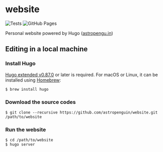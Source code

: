 # website

![Tests](https://github.com/astropenguin/website/workflows/Tests/badge.svg)
![GitHub Pages](https://github.com/astropenguin/website/workflows/GitHub%20Pages/badge.svg)

Personal website powered by Hugo ([astropengu.in](https://astropengu.in))

## Editing in a local machine

### Install Hugo

[Hugo extended v0.87.0](https://github.com/gohugoio/hugo/releases/tag/v0.87.0) or later is required.
For macOS or Linux, it can be installed using [Homebrew](https://brew.sh):

```shell
$ brew install hugo
```

### Download the source codes

```shell
$ git clone --recursive https://github.com/astropenguin/website.git /path/to/website
```

### Run the website

```shell
$ cd /path/to/website
$ hugo server
```

